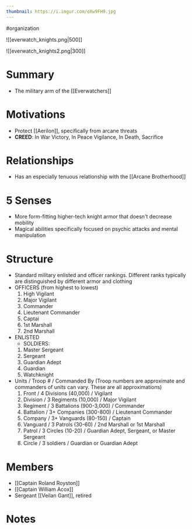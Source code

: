 ```yaml
---
thumbnail: https://i.imgur.com/oXw9FH9.jpg
---
```

#organization

![[everwatch_knights.png|500]]

![[everwatch_knights2.png|300]]
# Summary
- The military arm of the [[Everwatchers]]

# Motivations
-   Protect [[Aerilon]], specifically from arcane threats
- **CREED**: In War Victory, In Peace Vigilance, In Death, Sacrifice

# Relationships
-   Has an especially tenuous relationship with the [[Arcane Brotherhood]]

# 5 Senses
-  More form-fitting higher-tech knight armor that doesn't decrease mobility
-  Magical abilities specifically focused on psychic attacks and mental manipulation

# Structure
-   Standard military enlisted and officer rankings. Different ranks typically are distinguished by different armor and clothing
- OFFICERS (from highest to lowest)
	1. High Vigilant
	2. Major Vigilant
	3. Commander
	4. Lieutenant Commander
	5. Captai
	6. 1st Marshall
	7. 2nd Marshall
- ENLISTED
	- SOLDIERS:
	1. Master Sergeant
	2. Sergeant
	3. Guardian Adept
	4. Guardian
	5. Watchknight
- Units / Troop # / Commanded By (Troop numbers are approximate and commanders of units can vary. These are all approximations)
	1. Front / 4 Divisions (40,000) / Vigilant
	2. Division / 3 Regiments (10,000) / Major Vigilant
	3. Regiment / 3 Battalions (900-3,000) / Commander
	4. Battalion / 3+ Companies (300-800) / Lieutenant Commander
	5. Company / 3+ Vanguards (80-150) / Captain
	6. Vanguard / 3 Patrols (30-60) / 2nd Marshall or 1st Marshall
	7. Patrol / 3 Circles (10-20) / Guardian Adept, Sergeant, or Master Sergeant
	8. Circle / 3 soldiers / Guardian or Guardian Adept

# Members
- [[Captain Roland Royston]]
- [[Captain William Acox]]
- Sergeant [[Veilan Gant]], retired
# Notes
